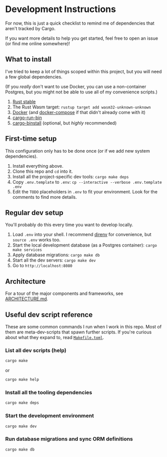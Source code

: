 # Development Instructions

For now, this is just a quick checklist to remind me of dependencies that
aren't tracked by Cargo.

If you want more details to help you get started, feel free to open an issue
(or find me online somewhere)!

## What to install

I've tried to keep a lot of things scoped within this project, but you will
need a few global dependencies.

(If you _really_ don't want to use Docker, you can use a non-container
Postgres, but you might not be able to use all of my convenience scripts.)

1. [Rust stable]
2. The Rust Wasm target: `rustup target add wasm32-unknown-unknown`
3. [Docker] (and [docker-compose] if that didn't already come with it)
4. [cargo-run-bin]
5. [cargo-binstall] (optional, but _highly_ recommended)

[Rust stable]: https://www.rust-lang.org/tools/install
[Docker]: https://docs.docker.com/
[docker-compose]: https://docs.docker.com/compose/install/
[cargo-run-bin]: https://github.com/dustinblackman/cargo-run-bin?tab=readme-ov-file#install
[cargo-binstall]: https://crates.io/crates/cargo-binstall

## First-time setup

This configuration only has to be done once (or if we add new system dependencies).

1. Install everything above.
3. Clone this repo and `cd` into it.
2. Install all the project-specific dev tools: `cargo make deps`
4. Copy `.env.template` to `.env`: `cp --interactive --verbose .env.template .env`
5. Edit the `TODO` placeholders in `.env` to fit your environment. Look for the comments to find more details.

## Regular dev setup

You'll probably do this every time you want to develop locally.

1. Load `.env` into your shell. I recommend [direnv] for convenience, but `source .env` works too.
2. Start the local development database (as a Postgres container): `cargo make services`
3. Apply database migrations: `cargo make db`
4. Start all the dev servers: `cargo make dev`
5. Go to `http://localhost:8080`

[direnv]: https://direnv.net/

## Architecture

For a tour of the major components and frameworks, see
[ARCHITECTURE.md](ARCHITECTURE.md).

## Useful dev script reference

These are some common commands I run when I work in this repo. Most of them are
meta-dev-scripts that spawn further scripts. If you're curious about what they
expand to, read [`Makefile.toml`](Makefile.toml).

### List all dev scripts (help)

```bash
cargo make
```

or

```bash
cargo make help
```

### Install all the tooling dependencies

```bash
cargo make deps
```

### Start the development environment

```bash
cargo make dev
```

### Run database migrations and sync ORM definitions

```bash
cargo make db
```
